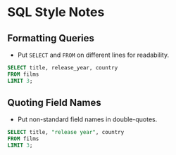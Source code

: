 # SQL Style Notes

## Formatting Queries
- Put `SELECT` and `FROM` on different lines for readability.

```sql
SELECT title, release_year, country
FROM films
LIMIT 3;
```

## Quoting Field Names
- Put non-standard field names in double-quotes.

```sql
SELECT title, "release year", country
FROM films
LIMIT 3;
```

